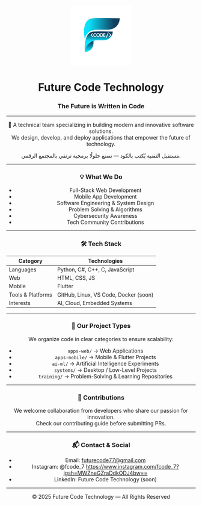 <div align="center">

<img src="logo.png" width="160" alt="Future Code Logo">

# Future Code Technology
### The Future is Written in Code

---

🚀 A technical team specializing in building modern and innovative software solutions.  
We design, develop, and deploy applications that empower the future of technology.

مستقبل التقنية يُكتب بالكود — نصنع حلولًا برمجية ترتقي بالمجتمع الرقمي.

---

### 💡 What We Do
- Full-Stack Web Development
- Mobile App Development
- Software Engineering & System Design
- Problem Solving & Algorithms
- Cybersecurity Awareness
- Tech Community Contributions

---

### 🛠 Tech Stack

| Category | Technologies |
|---------|--------------|
| Languages | Python, C#, C++, C, JavaScript |
| Web | HTML, CSS, JS |
| Mobile | Flutter |
| Tools & Platforms | GitHub, Linux, VS Code, Docker (soon) |
| Interests | AI, Cloud, Embedded Systems |

---

### 📂 Our Project Types
We organize code in clear categories to ensure scalability:

- `apps-web/` → Web Applications  
- `apps-mobile/` → Mobile & Flutter Projects  
- `ai-ml/` → Artificial Intelligence Experiments  
- `systems/` → Desktop / Low-Level Projects  
- `training/` → Problem-Solving & Learning Repositories  

---

### 🤝 Contributions
We welcome collaboration from developers who share our passion for innovation.  
Check our contributing guide before submitting PRs.

---

### 📬 Contact & Social
- Email: futurecode77@gmail.com
- Instagram: @fcode_7  https://www.instagram.com/fcode_7?igsh=MWZneGZraDdkODJ4bw==
- LinkedIn: Future Code Technology (soon)

---

© 2025 Future Code Technology — All Rights Reserved

</div>

